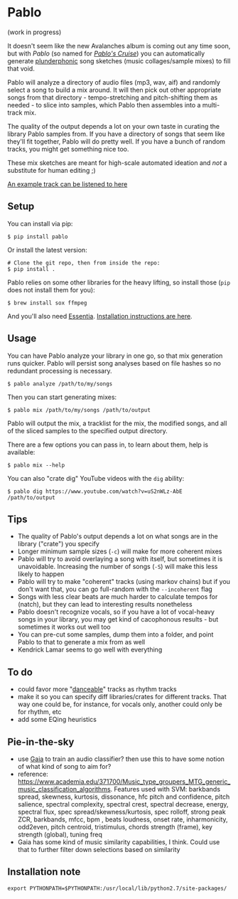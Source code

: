 # Pablo

(work in progress)

It doesn't seem like the new Avalanches album is coming out any time soon, but with _Pablo_ (so named for [_Pablo's Cruise_](https://www.youtube.com/watch?v=7Ry8M8M-ICg)) you can automatically generate [plunderphonic](https://en.wikipedia.org/wiki/Plunderphonics) song sketches (music collages/sample mixes) to fill that void.

Pablo will analyze a directory of audio files (mp3, wav, aif) and randomly select a song to build a mix around. It will then pick out other appropriate songs from that directory - tempo-stretching and pitch-shifting them as needed - to slice into samples, which Pablo then assembles into a multi-track mix.

The quality of the output depends a lot on your own taste in curating the library Pablo samples from. If you have a directory of songs that seem like they'll fit together, Pablo will do pretty well. If you have a bunch of random tracks, you might get something nice too.

These mix sketches are meant for high-scale automated ideation and _not_ a substitute for human editing ;)

[An example track can be listened to here](https://soundcloud.com/numpy/pablo-mix-iii)

## Setup

You can install via pip:

    $ pip install pablo

Or install the latest version:

    # Clone the git repo, then from inside the repo:
    $ pip install .

Pablo relies on some other libraries for the heavy lifting, so install those (`pip` does not install them for you):

    $ brew install sox ffmpeg

And you'll also need [Essentia](http://essentia.upf.edu/documentation/installing.html). [Installation instructions are here](http://essentia.upf.edu/documentation/installing.html).


## Usage

You can have Pablo analyze your library in one go, so that mix generation runs quicker. Pablo will persist song analyses based on file hashes so no redundant processing is necessary.

    $ pablo analyze /path/to/my/songs

Then you can start generating mixes:

    $ pablo mix /path/to/my/songs /path/to/output

Pablo will output the mix, a tracklist for the mix, the modified songs, and all of the sliced samples to the specified output directory.

There are a few options you can pass in, to learn about them, help is available:

    $ pablo mix --help

You can also "crate dig" YouTube videos with the `dig` ability:

    $ pablo dig https://www.youtube.com/watch?v=uS2nWLz-AbE /path/to/output


## Tips

- The quality of Pablo's output depends a lot on what songs are in the library ("crate") you specify
- Longer minimum sample sizes (`-c`) will make for more coherent mixes
- Pablo will try to avoid overlaying a song with itself, but sometimes it is unavoidable. Increasing the number of songs (`-S`) will make this less likely to happen
- Pablo will try to make "coherent" tracks (using markov chains) but if you don't want that, you can go full-random with the `--incoherent` flag
- Songs with less clear beats are much harder to calculate tempos for (natch), but they can lead to interesting results nonetheless
- Pablo doesn't recognize vocals, so if you have a lot of vocal-heavy songs in your library, you may get kind of cacophonous results - but sometimes it works out well too
- You can pre-cut some samples, dump them into a folder, and point Pablo to that to generate a mix from as well
- Kendrick Lamar seems to go well with everything


## To do

- could favor more "[danceable](http://essentia.upf.edu/documentation/reference/std_Danceability.html)" tracks as rhythm tracks
- make it so you can specify diff libraries/crates for different tracks. That way one could be, for instance, for vocals only, another could only be for rhythm, etc
- add some EQing heuristics


## Pie-in-the-sky

- use [Gaia](https://github.com/MTG/gaia/tree/master/src/bindings/pygaia/scripts/classification) to train an audio classifier? then use this to have some notion of what kind of song to aim for?
- reference: <https://www.academia.edu/371700/Music_type_groupers_MTG_generic_music_classification_algorithms>. Features used with SVM: barkbands spread, skewness, kurtosis, dissonance, hfc pitch and confidence, pitch salience, spectral complexity, spectral crest, spectral decrease, energy, spectral flux, spec spread/skewness/kurtosis, spec rolloff, strong peak ZCR, barkbands, mfcc, bpm , beats loudness, onset rate, inharmonicity, odd2even, pitch centroid, tristimulus, chords strength (frame), key strength (global), tuning freq
- Gaia has some kind of music similarity capabilities, I think. Could use that to further filter down selections based on similarity



## Installation note

    export PYTHONPATH=$PYTHONPATH:/usr/local/lib/python2.7/site-packages/
